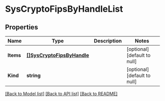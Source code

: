 # SysCryptoFipsByHandleList

## Properties
Name | Type | Description | Notes
------------ | ------------- | ------------- | -------------
**Items** | [**[]SysCryptoFipsByHandle**](sys_crypto_fips_byHandle.md) |  | [optional] [default to null]
**Kind** | **string** |  | [optional] [default to null]

[[Back to Model list]](../README.md#documentation-for-models) [[Back to API list]](../README.md#documentation-for-api-endpoints) [[Back to README]](../README.md)


